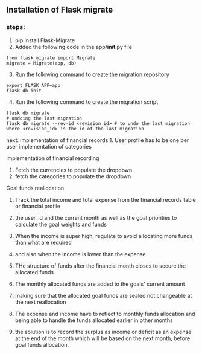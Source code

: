 ## Installation of Flask migrate
### steps:
1. pip install Flask-Migrate
2. Added the following code in the app/__init__.py file
```
from flask_migrate import Migrate
migrate = Migrate(app, db)
```
3. Run the following command to create the migration repository
```
export FLASK_APP=app
flask db init
```

4. Run the following command to create the migration script
```
flask db migrate
# undoing the last migration
flask db migrate --rev-id <revision_id> # to undo the last migration where <revision_id> is the id of the last migration

```

next:
implementation of financial records
    1. User profile has to be one per user
implementation of categories


implementation of financial recording
1. Fetch the currencies to populate the dropdown
2. fetch the categories to populate the dropdown

Goal funds reallocation
1. Track the total income and total expense from the financial records table or financial profile

2. the user_id and the current month as well as the goal priorities to calculate the goal weights and funds
3. When the income is super high, regulate to avoid allocating more funds than what are required
4. and also when the income is lower than the expense
5. THe structure of funds after the financial month closes to secure the allocated funds
6. The monthly allocated funds are added to the goals' current amount
7. making sure that the allocated goal funds are sealed not changeable at the next reallocation
8. The expense and income have to reflect to monthly funds allocation and being able to handle the funds allocated earlier in other months
9. the solution is to record the surplus as income or deficit as an expense at the end of the month which will be based on the next month, before goal funds allocation.
